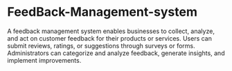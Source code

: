 # FeedBack-Management-system
A feedback management system enables businesses to collect, analyze, and act on customer feedback for their products or services. Users can submit reviews, ratings, or suggestions through surveys or forms. Administrators can categorize and analyze feedback, generate insights, and implement improvements. 
